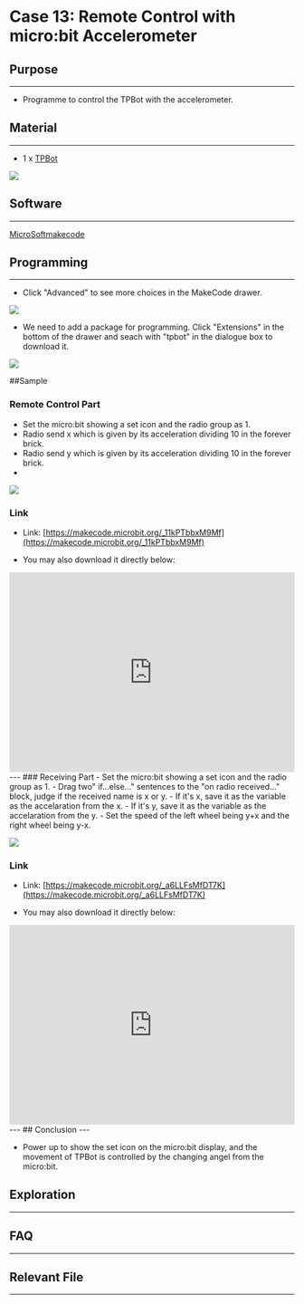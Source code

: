 # Case 13: Remote Control with micro:bit Accelerometer

## Purpose
---
- Programme to control the TPBot with the accelerometer.

## Material
---

- 1 x [TPBot](https://item.taobao.com/item.htm?spm=a1z10.5-c-s.w4002-18602834185.41.68d15ccfBFHNPy&id=618758535761)



![](./images/TPBot_tianpeng_case_01_01.png)





## Software
---
[MicroSoftmakecode](https://makecode.microbit.org/#)


## Programming
---


- Click "Advanced" to see more choices in the MakeCode drawer. 

![](./images/TPBot_tianpeng_case_01_02.png)

- We need to add a package for programming. Click "Extensions" in the bottom of the drawer and seach with "tpbot" in the dialogue box to download it.  

![](./images/TPBot_tianpeng_case_01_03.png)

##Sample
### Remote Control Part
- Set the micro:bit showing a set icon and the radio group as 1. 
- Radio send x which is given by its acceleration dividing 10 in the forever brick. 
- Radio send y which is given by its acceleration dividing 10  in the forever brick. 
- 
![](./images/TPBot_tianpeng_case_13_04.png)

### Link
- Link: [https://makecode.microbit.org/_11kPTbbxM9Mf](https://makecode.microbit.org/_11kPTbbxM9Mf)

- You may also download it directly below:

<div style="position:relative;height:0;padding-bottom:70%;overflow:hidden;"><iframe style="position:absolute;top:0;left:0;width:100%;height:100%;" src="https://makecode.microbit.org/#pub:_11kPTbbxM9Mf" frameborder="0" sandbox="allow-popups allow-forms allow-scripts allow-same-origin"></iframe></div>  
---
### Receiving Part
- Set the micro:bit showing a set icon and the radio group as 1. 
- Drag two" if...else..." sentences to the "on radio received..." block, judge if the received name is x or y. 
- If it's x, save it as the variable as the accelaration from the x.
- If it's y, save it as the variable as the accelaration from the y.
- Set the speed of the left wheel being y+x and the right wheel being y-x.

![](./images/TPBot_tianpeng_case_13_05.png)

### Link
- Link: [https://makecode.microbit.org/_a6LLFsMfDT7K](https://makecode.microbit.org/_a6LLFsMfDT7K)

- You may also download it directly below:

<div style="position:relative;height:0;padding-bottom:70%;overflow:hidden;"><iframe style="position:absolute;top:0;left:0;width:100%;height:100%;" src="https://makecode.microbit.org/#pub:_a6LLFsMfDT7K" frameborder="0" sandbox="allow-popups allow-forms allow-scripts allow-same-origin"></iframe></div>  
---
## Conclusion
---

- Power up to show the set icon on the micro:bit display, and the movement of TPBot is controlled by the changing angel from the micro:bit.  

## Exploration

---


## FAQ

---


## Relevant File

---


